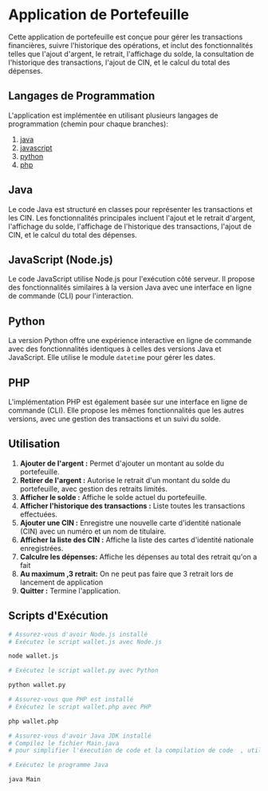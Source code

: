 # Application de Portefeuille

Cette application de portefeuille est conçue pour gérer les transactions financières, suivre l'historique des opérations, et inclut des fonctionnalités telles que l'ajout d'argent, le retrait, l'affichage du solde, la consultation de l'historique des transactions, l'ajout de CIN, et le calcul du total des dépenses.

## Langages de Programmation

L'application est implémentée en utilisant plusieurs langages de programmation (chemin pour chaque branches):

1. [java](https://github.com/hei-school/my-wallet-fetraandri/tree/feature/java)
2. [javascript](https://github.com/hei-school/my-wallet-fetraandri/tree/feature/javascript)
3. [python](https://github.com/hei-school/my-wallet-fetraandri/tree/feature/python)
4. [php](https://github.com/hei-school/my-wallet-fetraandri/tree/feature/php)

## Java

Le code Java est structuré en classes pour représenter les transactions et les CIN. Les fonctionnalités principales incluent l'ajout et le retrait d'argent, l'affichage du solde, l'affichage de l'historique des transactions, l'ajout de CIN, et le calcul du total des dépenses.

## JavaScript (Node.js)

Le code JavaScript utilise Node.js pour l'exécution côté serveur. Il propose des fonctionnalités similaires à la version Java avec une interface en ligne de commande (CLI) pour l'interaction.

## Python

La version Python offre une expérience interactive en ligne de commande avec des fonctionnalités identiques à celles des versions Java et JavaScript. Elle utilise le module `datetime` pour gérer les dates.

## PHP

L'implémentation PHP est également basée sur une interface en ligne de commande (CLI). Elle propose les mêmes fonctionnalités que les autres versions, avec une gestion des transactions et un suivi du solde.

## Utilisation

1. **Ajouter de l'argent :** Permet d'ajouter un montant au solde du portefeuille.
2. **Retirer de l'argent :** Autorise le retrait d'un montant du solde du portefeuille, avec gestion des retraits limités.
3. **Afficher le solde :** Affiche le solde actuel du portefeuille.
4. **Afficher l'historique des transactions :** Liste toutes les transactions effectuées.
5. **Ajouter une CIN :** Enregistre une nouvelle carte d'identité nationale (CIN) avec un numéro et un nom de titulaire.
6. **Afficher la liste des CIN :** Affiche la liste des cartes d'identité nationale enregistrées.
7. **Calculre les dépenses:** Affiche les dépenses au total des retrait qu'on a fait
8. **Au maximum ,3 retrait:** On ne peut pas faire que 3 retrait lors de lancement de application   
9. **Quitter :** Termine l'application.

## Scripts d'Exécution

```bash
# Assurez-vous d'avoir Node.js installé
# Exécutez le script wallet.js avec Node.js

node wallet.js

# Exécutez le script wallet.py avec Python

python wallet.py

# Assurez-vous que PHP est installé
# Exécutez le script wallet.php avec PHP

php wallet.php

# Assurez-vous d'avoir Java JDK installé
# Compilez le fichier Main.java
# pour simplifier l'éxecution de code et la compilation de code  , utilisé des éditeur de code comme IntelliJ, Eclipse sans taper les commandes javac, et  java wallet.js

# Exécutez le programme Java

java Main


